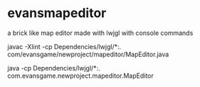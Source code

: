 # evansmapeditor
a brick like map editor made with lwjgl with console commands

javac -Xlint -cp Dependencies/lwjgl/*:. com/evansgame/newproject/mapeditor/MapEditor.java

java -cp Dependencies/lwjgl/*:. com.evansgame.newproject.mapeditor.MapEditor
